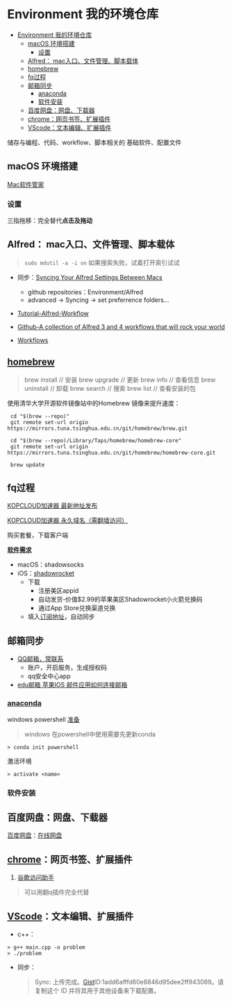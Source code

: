 # Environment 我的环境仓库

- [Environment 我的环境仓库](#environment-%e6%88%91%e7%9a%84%e7%8e%af%e5%a2%83%e4%bb%93%e5%ba%93)
  - [macOS 环境搭建](#macos-%e7%8e%af%e5%a2%83%e6%90%ad%e5%bb%ba)
    - [设置](#%e8%ae%be%e7%bd%ae)
  - [Alfred： mac入口、文件管理、脚本载体](#alfred-mac%e5%85%a5%e5%8f%a3%e6%96%87%e4%bb%b6%e7%ae%a1%e7%90%86%e8%84%9a%e6%9c%ac%e8%bd%bd%e4%bd%93)
  - [homebrew](#homebrew)
  - [fq过程](#fq%e8%bf%87%e7%a8%8b)
  - [邮箱同步](#%e9%82%ae%e7%ae%b1%e5%90%8c%e6%ad%a5)
    - [anaconda](#anaconda)
    - [软件安装](#%e8%bd%af%e4%bb%b6%e5%ae%89%e8%a3%85)
  - [百度网盘：网盘、下载器](#%e7%99%be%e5%ba%a6%e7%bd%91%e7%9b%98%e7%bd%91%e7%9b%98%e4%b8%8b%e8%bd%bd%e5%99%a8)
  - [chrome：网页书签、扩展插件](#chrome%e7%bd%91%e9%a1%b5%e4%b9%a6%e7%ad%be%e6%89%a9%e5%b1%95%e6%8f%92%e4%bb%b6)
  - [VScode：文本编辑、扩展插件](#vscode%e6%96%87%e6%9c%ac%e7%bc%96%e8%be%91%e6%89%a9%e5%b1%95%e6%8f%92%e4%bb%b6)

储存与编程、代码、workflow、脚本相关的
基础软件、配置文件

## macOS 环境搭建

[Mac软件管家](https://mp.weixin.qq.com/s/mVxJYiGrfselJx1b9XdvYw)

### 设置

三指拖移：完全替代**点击及拖动**

## Alfred： mac入口、文件管理、脚本载体

> ```sudo mdutil -a -i on``` 
> 如果搜索失败，试着打开索引试试

- 同步：[Syncing Your Alfred Settings Between Macs](https://www.alfredapp.com/help/advanced/sync/)
  - github repositories：Environment/Alfred
  - advanced -> Syncing -> set preferrence folders...

- [Tutorial-Alfred-Workflow](http://www.deanishe.net/alfred-workflow/tutorial.html)
- [Github-A collection of Alfred 3 and 4 workflows that will rock your world](https://github.com/zenorocha/alfred-workflows)
- [Workflows](https://www.alfredapp.com/help/workflows/)

## [homebrew](https://brew.sh/)

> brew install <package name> // 安装
> brew upgrade <package name> // 更新
> brew info <package name> // 查看信息
> brew uninstall <package name> // 卸载
> brew search <package name> // 搜索
> brew list // 查看安装的包

使用清华大学开源软件镜像站中的Homebrew 镜像来提升速度：

```shell
 cd "$(brew --repo)"
 git remote set-url origin https://mirrors.tuna.tsinghua.edu.cn/git/homebrew/brew.git
 ​
 cd "$(brew --repo)/Library/Taps/homebrew/homebrew-core"
 git remote set-url origin https://mirrors.tuna.tsinghua.edu.cn/git/homebrew/homebrew-core.git
 ​
 brew update
```

## fq过程

[KOPCLOUD加速器 最新地址发布](https://kopcloud-com.oss-cn-hongkong.aliyuncs.com/)

[KOPCLOUD加速器 永久域名（需翻墙访问）](https://www.kopcloud.com/)

购买套餐，下载客户端

[**软件需求**](https://wiki.kopjiasu.top/)

- macOS：shadowsocks
- iOS：[shadowrocket](https://github.com/v2net/Apple)
  - 下载
    - 注册美区appid
    - 自动发货-价值$2.99的苹果美区Shadowrocket小火箭兑换码
    - 通过App Store兑换渠道兑换
  - 填入[订阅地址](https://www.kopcloud.com/user)，自动同步

## 邮箱同步

- [QQ邮箱，常联系](https://mail.qq.com/)
  - 账户，开启服务，生成授权码
  - qq安全中心app
- [edu邮箱 苹果IOS 邮件应用如何连接邮箱](https://net.sjtu.edu.cn/info/1079/1299.htm)

### [anaconda](https://www.anaconda.com/)


windows powershell [准备](https://blog.csdn.net/www110120119/article/details/97613040)
> windows 在powershell中使用需要先更新conda
```shell
> conda init powershell
```

激活环境

```shell
> activate <name>
```


### 软件安装

## 百度网盘：网盘、下载器

[百度网盘](http://pan.baidu.com/download#pan)：[在线网盘](https://pan.baidu.com/disk/home?#/all?path=%2F&vmode=list)

## [chrome](https://www.google.cn/chrome/index.html)：网页书签、扩展插件

  1. [谷歌访问助手](https://www.crx4chrome.com/crx/49307/)

> 可以用翻q插件完全代替

## [VScode](https://code.visualstudio.com/)：文本编辑、扩展插件

- c++：

```shell
> g++ main.cpp -o problem
> ./problem
```

- 同步：
  > Sync: 上传完成。[Gist](https://gist.github.com/mine)ID:1add6afffd60e8846d95dee2ff943089。请复制这个 ID 并将其用于其他设备来下载配置。
